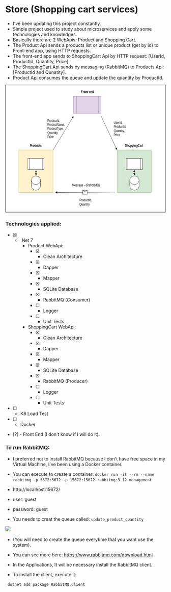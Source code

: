 # Store (Shopping cart services)
- I've been updating this project constantly.
- Simple project used to study about microservices and apply some technologies and knowledges.
- Basically there are 2 WebApis: Product and Shopping Cart.
- The Product Api sends a products list or unique product (get by id) to Front-end app, using HTTP requests.
- The front-end app sends to ShoppingCart Api by HTTP request: [UserId, ProductId, Quantity, Price].
- The ShoppingCart Api sends by messaging (RabbitMQ) to Products Api: [ProductId and Qunatity].
- Product Api consumes the queue and update the quantity by ProductId.

<img src="Util/img/store.jpg" height="400px" />

### Technologies applied:

- [x] - .Net 7
    - Product WebApi:
        - [x] - Clean Architecture
        - [x] - Dapper
        - [x] - Mapper
        - [x] - SQLite Database
        - [x] - RabbitMQ (Consumer)
        - [ ] - Logger
        - [ ] - Unit Tests
    - ShoppingCart WebApi:
        - [x] - Clean Architecture
        - [x] - Dapper
        - [x] - Mapper
        - [x] - SQLite Database
        - [x] - RabbitMQ (Producer)
        - [ ] - Logger 
        - [ ] - Unit Tests
- [ ] - K6 Load Test
- [ ] - Docker
- [?] - Front End (I don't know if I will do it).

### To run RabbitMQ:

- I preferred not to install RabbitMQ because I don't have free space in my Virtual Machine, I've been using a Docker container.

- You can execute to create a container:
 ```docker run -it --rm --name rabbitmq -p 5672:5672 -p 15672:15672 rabbitmq:3.12-management```

- http://localhost:15672/
- user: guest
- password: guest

- You needs to creat the queue called: 
```update_product_quantity```

<img src="Util/img/rabbit.jpg" height="400px" />

- (You will need to create the queue everytime that you want use the system).

- You can see more here: https://www.rabbitmq.com/download.html

- In the Applications, It will be necessary install the RabbitMQ client.
- To install the client, execute it:
```
 dotnet add package RabbitMQ.Client
 ```

 
